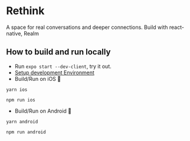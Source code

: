 # Rethink

A space for real conversations and deeper connections. Build with react-native, Realm

## How to build and run locally

- Run `expo start --dev-client`, try it out.
- [Setup development Environment](https://reactnative.dev/docs/environment-setup)
- Build/Run on iOS 🍎

```
yarn ios
```

```
npm run ios
```

- Build/Run on Android 🤖

```
yarn android
```

```
npm run android
```
